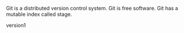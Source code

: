 Git is a distributed version control system.
Git is free software.
Git has a mutable index called stage.


version1
